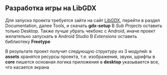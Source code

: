 ## Разработка игры на LibGDX

Для запуска проекта требуется зайти на сайт [LibGDX](https://libgdx.com/ "LibGDX"), перейти в  раздел Documentation, далее Tools, и скачать **gdx-setup**
В *Sub Projects* оставить только Desktop. Также лучше убрать чекбокс с Android, иначе проект желательно запускать в Android Studio
В *Extensions* оставить библиотеку **Freetype**

В результате проект получит следующую структуру из 3 модулей:
в **assets** хранятся ресурсы проекта, т.е. изображения, звуки, шрифты
в **core** пишется основная логика приложения
в **desktop** указывается все, что касается экрана




